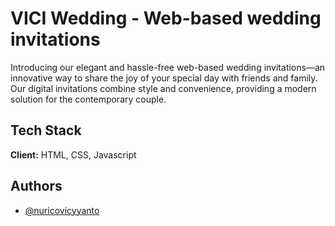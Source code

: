 # VICI Wedding - Web-based wedding invitations

Introducing our elegant and hassle-free web-based wedding invitations—an innovative way to share the joy of your special day with friends and family. Our digital invitations combine style and convenience, providing a modern solution for the contemporary couple.

## Tech Stack

**Client:** HTML, CSS, Javascript


## Authors

- [@nuricovicyyanto](https://github.com/NuricoVicyyanto)

